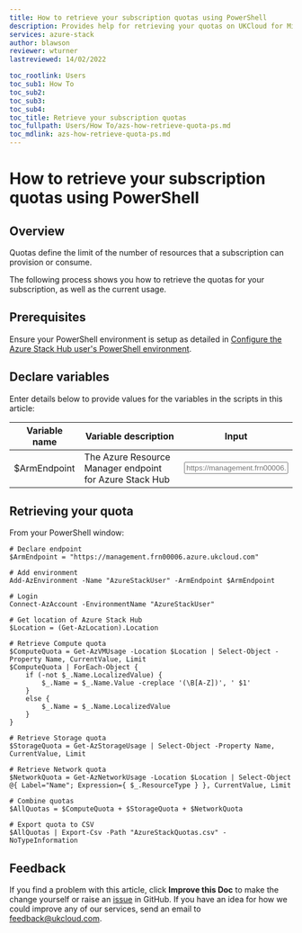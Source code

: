 ```yaml
---
title: How to retrieve your subscription quotas using PowerShell
description: Provides help for retrieving your quotas on UKCloud for Microsoft Azure
services: azure-stack
author: blawson
reviewer: wturner
lastreviewed: 14/02/2022

toc_rootlink: Users
toc_sub1: How To
toc_sub2:
toc_sub3:
toc_sub4:
toc_title: Retrieve your subscription quotas
toc_fullpath: Users/How To/azs-how-retrieve-quota-ps.md
toc_mdlink: azs-how-retrieve-quota-ps.md
---
```


# How to retrieve your subscription quotas using PowerShell

## Overview

Quotas define the limit of the number of resources that a subscription can provision or consume.

The following process shows you how to retrieve the quotas for your subscription, as well as the current usage.

## Prerequisites

Ensure your PowerShell environment is setup as detailed in [Configure the Azure Stack Hub user's PowerShell environment](azs-how-configure-powershell-users.md).

## Declare variables

Enter details below to provide values for the variables in the scripts in this article:

| Variable name  | Variable description                                | Input            |
|----------------|-----------------------------------------------------|------------------|
| \$ArmEndpoint   | The Azure Resource Manager endpoint for Azure Stack Hub | <form oninput="result.value=armendpoint.value" id="armendpoint" style="display: inline;"><input type="text" id="armendpoint" name="armendpoint" style="display: inline;" placeholder="https://management.frn00006.azure.ukcloud.com"/></form> |

## Retrieving your quota

From your PowerShell window:

<pre><code class="language-PowerShell"># Declare endpoint
$ArmEndpoint = "<output form="armendpoint" name="result" style="display: inline;">https://management.frn00006.azure.ukcloud.com</output>"

# Add environment
Add-AzEnvironment -Name "AzureStackUser" -ArmEndpoint $ArmEndpoint

# Login
Connect-AzAccount -EnvironmentName "AzureStackUser"

# Get location of Azure Stack Hub
$Location = (Get-AzLocation).Location

# Retrieve Compute quota
$ComputeQuota = Get-AzVMUsage -Location $Location | Select-Object -Property Name, CurrentValue, Limit
$ComputeQuota | ForEach-Object {
    if (-not $_.Name.LocalizedValue) {
        $_.Name = $_.Name.Value -creplace '(\B[A-Z])', ' $1'
    }
    else {
        $_.Name = $_.Name.LocalizedValue
    }
}

# Retrieve Storage quota
$StorageQuota = Get-AzStorageUsage | Select-Object -Property Name, CurrentValue, Limit

# Retrieve Network quota
$NetworkQuota = Get-AzNetworkUsage -Location $Location | Select-Object @{ Label="Name"; Expression={ $_.ResourceType } }, CurrentValue, Limit

# Combine quotas
$AllQuotas = $ComputeQuota + $StorageQuota + $NetworkQuota

# Export quota to CSV
$AllQuotas | Export-Csv -Path "AzureStackQuotas.csv" -NoTypeInformation
</code></pre>

## Feedback

If you find a problem with this article, click **Improve this Doc** to make the change yourself or raise an [issue](https://github.com/UKCloud/documentation/issues) in GitHub. If you have an idea for how we could improve any of our services, send an email to <feedback@ukcloud.com>.
